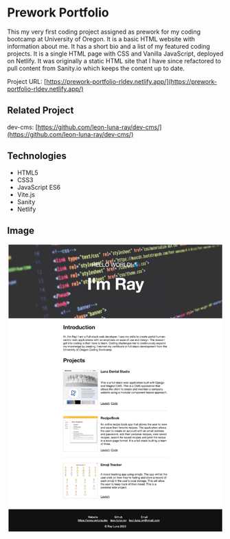 # Prework Portfolio
This my very first coding project assigned as prework for my coding bootcamp at University of Oregon. It is a basic HTML website with information about me. It has a short bio and a list of my featured coding projects. It is a single HTML page with CSS and Vanilla JavaScript, deployed on Netlify. It was originally a static HTML site that I have since refactored to pull content from Sanity.io which keeps the content up to date.

Project URL: [https://prework-portfolio-rldev.netlify.app/](https://prework-portfolio-rldev.netlify.app/)

## Related Project
dev-cms: [https://github.com/leon-luna-ray/dev-cms/](https://github.com/leon-luna-ray/dev-cms/)

## Technologies
- HTML5
- CSS3
- JavaScript ES6
- Vite.js
- Sanity
- Netlify

## Image
![Screenshot](./public/img/pwam-screenshot.png)

